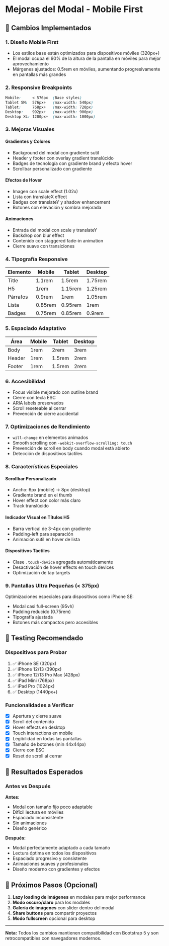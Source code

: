 # Mejoras del Modal - Mobile First

## 🎨 Cambios Implementados

### 1. **Diseño Mobile First**
- Los estilos base están optimizados para dispositivos móviles (320px+)
- El modal ocupa el 90% de la altura de la pantalla en móviles para mejor aprovechamiento
- Márgenes ajustados: 0.5rem en móviles, aumentando progresivamente en pantallas más grandes

### 2. **Responsive Breakpoints**
```css
Mobile:     < 576px  (Base styles)
Tablet SM:  576px+   (max-width: 540px)
Tablet:     768px+   (max-width: 720px)
Desktop:    992px+   (max-width: 900px)
Desktop XL: 1200px+  (max-width: 1000px)
```

### 3. **Mejoras Visuales**

#### Gradientes y Colores
- Background del modal con gradiente sutil
- Header y footer con overlay gradient translúcido
- Badges de tecnología con gradiente brand y efecto hover
- Scrollbar personalizado con gradiente

#### Efectos de Hover
- Imagen con scale effect (1.02x)
- Lista con translateX effect
- Badges con translateY y shadow enhancement
- Botones con elevación y sombra mejorada

#### Animaciones
- Entrada del modal con scale y translateY
- Backdrop con blur effect
- Contenido con staggered fade-in animation
- Cierre suave con transiciones

### 4. **Tipografía Responsive**

| Elemento | Mobile | Tablet | Desktop |
|----------|--------|--------|---------|
| Title    | 1.1rem | 1.5rem | 1.75rem |
| H5       | 1rem   | 1.15rem| 1.25rem |
| Párrafos | 0.9rem | 1rem   | 1.05rem |
| Lista    | 0.85rem| 0.95rem| 1rem    |
| Badges   | 0.75rem| 0.85rem| 0.9rem  |

### 5. **Espaciado Adaptativo**

| Área    | Mobile  | Tablet  | Desktop |
|---------|---------|---------|---------|
| Body    | 1rem    | 2rem    | 3rem    |
| Header  | 1rem    | 1.5rem  | 2rem    |
| Footer  | 1rem    | 1.5rem  | 2rem    |

### 6. **Accesibilidad**
- Focus visible mejorado con outline brand
- Cierre con tecla ESC
- ARIA labels preservados
- Scroll reseteable al cerrar
- Prevención de cierre accidental

### 7. **Optimizaciones de Rendimiento**
- `will-change` en elementos animados
- Smooth scrolling con `-webkit-overflow-scrolling: touch`
- Prevención de scroll en body cuando modal está abierto
- Detección de dispositivos táctiles

### 8. **Características Especiales**

#### Scrollbar Personalizado
- Ancho: 6px (mobile) → 8px (desktop)
- Gradiente brand en el thumb
- Hover effect con color más claro
- Track translúcido

#### Indicador Visual en Títulos H5
- Barra vertical de 3-4px con gradiente
- Padding-left para separación
- Animación sutil en hover de lista

#### Dispositivos Táctiles
- Clase `.touch-device` agregada automáticamente
- Desactivación de hover effects en touch devices
- Optimización de tap targets

### 9. **Pantallas Ultra Pequeñas (< 375px)**
Optimizaciones especiales para dispositivos como iPhone SE:
- Modal casi full-screen (95vh)
- Padding reducido (0.75rem)
- Tipografía ajustada
- Botones más compactos pero accesibles

## 📱 Testing Recomendado

### Dispositivos para Probar
1. ✅ iPhone SE (320px)
2. ✅ iPhone 12/13 (390px)
3. ✅ iPhone 12/13 Pro Max (428px)
4. ✅ iPad Mini (768px)
5. ✅ iPad Pro (1024px)
6. ✅ Desktop (1440px+)

### Funcionalidades a Verificar
- [x] Apertura y cierre suave
- [x] Scroll del contenido
- [x] Hover effects en desktop
- [x] Touch interactions en mobile
- [x] Legibilidad en todas las pantallas
- [x] Tamaño de botones (min 44x44px)
- [x] Cierre con ESC
- [x] Reset de scroll al cerrar

## 🎯 Resultados Esperados

### Antes vs Después

**Antes:**
- Modal con tamaño fijo poco adaptable
- Difícil lectura en móviles
- Espaciado inconsistente
- Sin animaciones
- Diseño genérico

**Después:**
- Modal perfectamente adaptado a cada tamaño
- Lectura óptima en todos los dispositivos
- Espaciado progresivo y consistente
- Animaciones suaves y profesionales
- Diseño moderno con gradientes y efectos

## 🚀 Próximos Pasos (Opcional)

1. **Lazy loading de imágenes** en modales para mejor performance
2. **Modo oscuro/claro** para los modales
3. **Galería de imágenes** con slider dentro del modal
4. **Share buttons** para compartir proyectos
5. **Modo fullscreen** opcional para desktop

---

**Nota:** Todos los cambios mantienen compatibilidad con Bootstrap 5 y son retrocompatibles con navegadores modernos.
